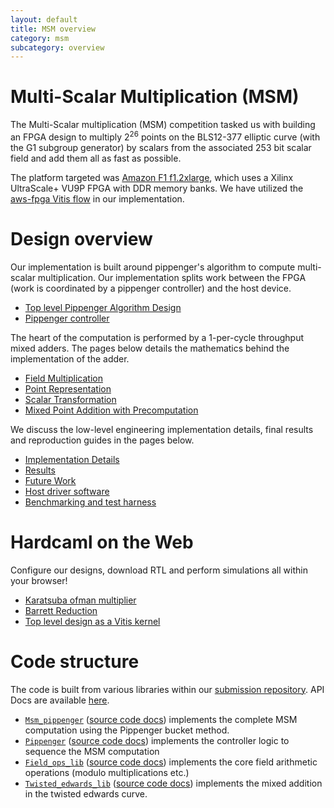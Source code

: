 ```yaml
---
layout: default
title: MSM overview
category: msm
subcategory: overview
---
```


# Multi-Scalar Multiplication (MSM)

The Multi-Scalar multiplication (MSM) competition tasked us with building an
FPGA design to multiply $2^26$ points on the BLS12-377 elliptic curve (with the
G1 subgroup generator) by scalars from the associated 253 bit scalar field and
add them all as fast as possible.

The platform targeted was [Amazon
F1 f1.2xlarge](https://aws.amazon.com/ec2/instance-types/f1/), which uses a Xilinx
UltraScale+ VU9P FPGA with DDR memory banks. We have utilized the [aws-fpga
Vitis flow](https://github.com/aws/aws-fpga/blob/master/Vitis/README.md) in our
implementation.

# Design overview

Our implementation is built around pippenger's algorithm to compute
multi-scalar multiplication. Our implementation splits work between the
FPGA (work is coordinated by a pippenger controller) and the host device.

* [Top level Pippenger Algorithm Design](pippenger.html)
* [Pippenger controller](msm-pippenger-controller.html)

The heart of the computation is performed by a 1-per-cycle throughput mixed
adders. The pages below details the mathematics behind the implementation of
the adder.

* [Field Multiplication](msm_field_multiplication.html)
* [Point Representation](msm_point_representation.html)
* [Scalar Transformation](scalar_transformation.html)
* [Mixed Point Addition with Precomputation](msm_mixed_point_addition_with_precomputation.html)

We discuss the low-level engineering implementation details, final results
and reproduction guides in the pages below.

* [Implementation Details](msm_implementation_details.html)
* [Results](msm_results.html)
* [Future Work](msm_future_work.html)
* [Host driver software](msm_host.html)
* [Benchmarking and test harness](msm_test.html)

# Hardcaml on the Web

Configure our designs, download RTL and perform simulations all within your browser!

- [Karatsuba ofman multiplier](apps/msm/msm-karatsuba-ofman-mult.html)
- [Barrett Reduction](apps/msm/msm-barrett-reduction.html)
- [Top level design as a Vitis kernel](apps/msm/msm-top-app.html)

# Code structure

The code is built from various libraries within our [submission repository](https://github.com/fyquah/hardcaml_zprize).
API Docs are available [here](/odoc/zprize/index.html#multi-scalar-multiplication).

- [`Msm_pippenger`](https://github.com/fyquah/hardcaml_zprize/tree/master/zprize/msm_pippenger) ([source code docs](odoc/zprize/Msm_pippenger/index.html)) implements the complete MSM computation using the Pippenger bucket method.
- [`Pippenger`](https://github.com/fyquah/hardcaml_zprize/tree/master/libs/pippenger) ([source code docs](odoc/zprize/Pippenger/index.html)) implements the controller logic to sequence the MSM computation
- [`Field_ops_lib`](https://github.com/fyquah/hardcaml_zprize/tree/master/libs/field_ops) ([source code docs](odoc/zprize/Field_ops_lib/index.html)) implements the core field arithmetic operations (modulo multiplications etc.)
- [`Twisted_edwards_lib`](https://github.com/fyquah/hardcaml_zprize/tree/master/libs/twisted_edwards) ([source code docs](odoc/zprize/Twisted_edwards_lib/index.html)) implements the mixed addition in the twisted edwards curve.

